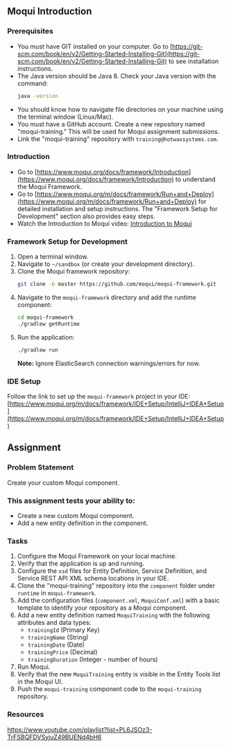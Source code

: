 ## Moqui Introduction

### Prerequisites

* You must have GIT installed on your computer. Go to [https://git-scm.com/book/en/v2/Getting-Started-Installing-Git](https://git-scm.com/book/en/v2/Getting-Started-Installing-Git) to see installation instructions.
* The Java version should be Java 8. Check your Java version with the command:
  ```bash
  java -version
  ```
* You should know how to navigate file directories on your machine using the terminal window (Linux/Mac).
* You must have a GitHub account. Create a new repository named "moqui-training." This will be used for Moqui assignment submissions.
* Link the "moqui-training" repository with `training@hotwaxsystems.com`.

### Introduction

* Go to [https://www.moqui.org/docs/framework/Introduction](https://www.moqui.org/docs/framework/Introduction) to understand the Moqui Framework.
* Go to [https://www.moqui.org/m/docs/framework/Run+and+Deploy](https://www.moqui.org/m/docs/framework/Run+and+Deploy) for detailed installation and setup instructions. The "Framework Setup for Development" section also provides easy steps.
* Watch the Introduction to Moqui video: [Introduction to Moqui](https://www.youtube.com/watch?v=Q2ZM4BcVoCg)

### Framework Setup for Development

1. Open a terminal window.
2. Navigate to `~/sandbox` (or create your development directory).
3. Clone the Moqui framework repository:
   ```bash
   git clone -b master https://github.com/moqui/moqui-framework.git
   ```
4. Navigate to the `moqui-framework` directory and add the runtime component:
   ```bash
   cd moqui-framework
   ./gradlew getRuntime
   ```
5. Run the application:
   ```bash
   ./gradlew run
   ```
   **Note:** Ignore ElasticSearch connection warnings/errors for now.

### IDE Setup

Follow the link to set up the `moqui-framework` project in your IDE: [https://www.moqui.org/m/docs/framework/IDE+Setup/IntelliJ+IDEA+Setup](https://www.moqui.org/m/docs/framework/IDE+Setup/IntelliJ+IDEA+Setup)

## Assignment

### Problem Statement

Create your custom Moqui component.

### This assignment tests your ability to:

* Create a new custom Moqui component.
* Add a new entity definition in the component.

### Tasks

1. Configure the Moqui Framework on your local machine.
2. Verify that the application is up and running.
3. Configure the `xsd` files for Entity Definition, Service Definition, and Service REST API XML schema locations in your IDE.
4. Clone the "moqui-training" repository into the `component` folder under `runtime` in `moqui-framework`.
5. Add the configuration files (`component.xml`, `MoquiConf.xml`) with a basic template to identify your repository as a Moqui component.
6. Add a new entity definition named `MoquiTraining` with the following attributes and data types:
   * `trainingId` (Primary Key)
   * `trainingName` (String)
   * `trainingDate` (Date)
   * `trainingPrice` (Decimal)
   * `trainingDuration` (Integer - number of hours)
7. Run Moqui.
8. Verify that the new `MoquiTraining` entity is visible in the Entity Tools list in the Moqui UI.
9. Push the `moqui-training` component code to the `moqui-training` repository.


### Resources 

https://www.youtube.com/playlist?list=PL6JSOz3-TrFSBQFDVSyjuZ49BUENd4bH6
